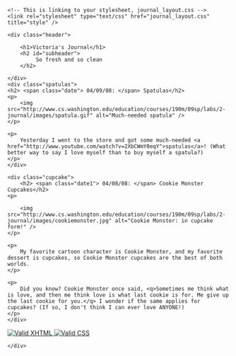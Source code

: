 
<html xmlns="http://www.w3.org/1999/xhtml">

<head>
	<title>V's Journal</title>
	<meta http-equiv="Content-Type" content="text/html; charset=iso-8859-1" />
	<!-- This links to a stylesheet that gives basic formatting to your page; you do not need to modify this. -->
	<link rel="stylesheet" type="text/css" href="journal_basic.css" title="style" />
	
	<!-- This is linking to your stylesheet, journal_layout.css -->
	<link rel="stylesheet" type="text/css" href="journal_layout.css" title="style" />
</head>

<body>
	<div class="style">
	<div class="site">
	<div class="main">

	<div class="header">
		
		<h1>Victoria's Journal</h1>
	    <h2 id="subheader">
	    	 So fresh and so clean 
	    </h2>
	
    </div>
    <div class="spatulas">
	<h2> <span class="date"> 04/09/08: </span> Spatulas</h2>
	<p>
		<img src="http://www.cs.washington.edu/education/courses/190m/09sp/labs/2-journal/images/spatula.gif" alt="Much-needed spatula" />
	</p>

	<p>
		Yesterday I went to the store and got some much-needed <a href="http://www.youtube.com/watch?v=2XbCWmY0eqY">spatulas</a>! (What better way to say I love myself than to buy myself a spatula?)
	</p>
	</div>

	<div class="cupcake">
		<h2> <span class="date1"> 04/08/08: </span> Cookie Monster Cupcakes</h2>
	<p>
		
		<img src="http://www.cs.washington.edu/education/courses/190m/09sp/labs/2-journal/images/cookiemonster.jpg" alt="Cookie Monster: in cupcake form!" /> 
	</p>

	<p>
		My favorite cartoon character is Cookie Monster, and my favorite dessert is cupcakes, so Cookie Monster cupcakes are the best of both worlds.
	</p>
	
	<p>
		Did you know? Cookie Monster once said, <q>Sometimes me think what is love, and then me think love is what last cookie is for. Me give up the last cookie for you.</q> I wonder if the same applies for cupcakes? (If so, I don't think I can ever love ANYONE!)
	</p>
	</div>
</div>
	 <p>  
		<a href="http://validator.w3.org/check/referer">
		<img src="http://www.w3.org/Icons/valid-xhtml11" alt="Valid XHTML" class="links"/>
		</a>
		<a href="http://jigsaw.w3.org/css-validator/check/referer">
		<img src="http://jigsaw.w3.org/css-validator/images/vcss" alt="Valid CSS" class="links" />
		</a>
	</p>

	</div>
</div>
</body>

</html>